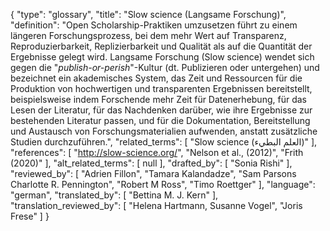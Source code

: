 {
    "type": "glossary",
    "title": "Slow science (Langsame Forschung)",
    "definition": "Open Scholarship-Praktiken umzusetzen führt zu einem längeren Forschungsprozess, bei dem mehr Wert auf Transparenz, Reproduzierbarkeit, Replizierbarkeit und Qualität als auf die Quantität der Ergebnisse gelegt wird. Langsame Forschung (Slow science) wendet sich gegen die \"*publish-or-perish*\"-Kultur (dt. Publizieren oder untergehen) und bezeichnet ein akademisches System, das Zeit und Ressourcen für die Produktion von hochwertigen und transparenten Ergebnissen bereitstellt, beispielsweise indem Forschende mehr Zeit für Datenerhebung, für das Lesen der Literatur, für das Nachdenken darüber, wie ihre Ergebnisse zur bestehenden Literatur passen, und für die Dokumentation, Bereitstellung und Austausch von Forschungsmaterialien aufwenden, anstatt zusätzliche Studien durchzuführen.",
    "related_terms": [
        "Slow science (العلم البطيء)"
    ],
    "references": [
        "http://slow-science.org/",
        "Nelson et al., (2012)",
        "Frith (2020)"
    ],
    "alt_related_terms": [
        null
    ],
    "drafted_by": [
        "Sonia Rishi"
    ],
    "reviewed_by": [
        "Adrien Fillon",
        "Tamara Kalandadze",
        "Sam Parsons Charlotte R. Pennington",
        "Robert M Ross",
        "Timo Roettger"
    ],
    "language": "german",
    "translated_by": [
        "Bettina M. J. Kern"
    ],
    "translation_reviewed_by": [
        "Helena Hartmann, Susanne Vogel",
        "Joris Frese"
    ]
}